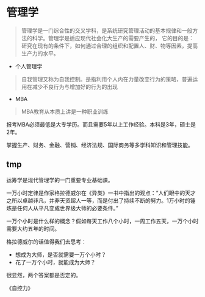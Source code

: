 # 管理学

> 管理学是一门综合性的交叉学科，是系统研究管理活动的基本规律和一般方法的科学。管理学是适应现代社会化大生产的需要产生的，
它的目的是：研究在现有的条件下，如何通过合理的组织和配置人、财、物等因素，提高生产力的水平。

* 个人管理学

> 自我管理又称为自我控制。是指利用个人内在力量改变行为的策略，普遍运用在减少不良行为与增加好的行为的出现

* MBA

> MBA教育从本质上讲是一种职业训练

报考MBA必须最低是大专学历。而且需要5年以上工作经验。本科是3年，硕士是2年。

掌握生产、财务、金融、营销、经济法规、国际商务等多学科知识和管理技能。

## tmp

运筹学是现代管理学的一门重要专业基础课。

一万小时定律是作家格拉德威尔在《异类》一书中指出的观点：“人们眼中的天才之所以卓越非凡，并非天资超人一等，而是付出了持续不断的努力。1万小时的锤炼是任何人从平凡变成世界级大师的必要条件。”

一万个小时是什么样的概念？假如每天工作八个小时，一周工作五天，一万个小时需要大约五年的时间。

格拉德威尔的话值得我们去思考：

* 想成为大师，是否就需要一万个小时？
* 花了一万个小时，就能成为大师？

很显然，两个答案都是否定的。



《自控力》